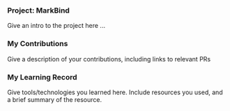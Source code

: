 ### Project: MarkBind

Give an intro to the project here ...

### My Contributions

Give a description of your contributions, including links to relevant PRs

### My Learning Record

Give tools/technologies you learned here. Include resources you used, and a brief summary of the resource.
